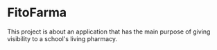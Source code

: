 # FitoFarma
This project is about an application that has the main purpose of giving visibility to a school's living pharmacy.
